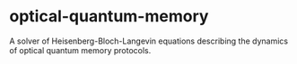 # optical-quantum-memory
A solver of Heisenberg-Bloch-Langevin equations describing the dynamics of optical quantum memory protocols.
